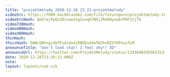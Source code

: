 ```yaml
---
title: "projektmelody 2020-12-28 23_21-projektmelody"
videoSrc: https://f000.backblazeb2.com/file/futureporn/projektmelody-chaturbate-2020-12-28.mp4
videoSrcHash: QmZrajPpQn2Dixaw3sg2uvqb7NXj2RoR8yuwbJPNf1tjTk
video720Hash: 
video480Hash: 
video360Hash: 
thinHash: 
thiccHash: QmWcQNVxgjXbTFsAJdo4jRBDDu44wTWJhvRZSYHPxuzfLM
announceTitle: "don't look chat! I feel shy!! XD"
announceUrl: https://twitter.com/ProjektMelody/status/1343698295563153408
date: 2020-12-28T23:20:13.000Z
note: 
layout: layouts/vod.njk
---
```

